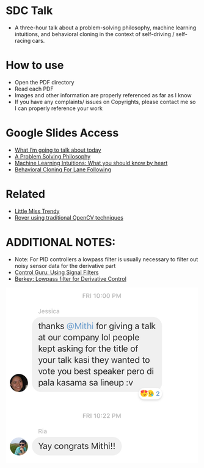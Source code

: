 # SDC Talk
- A three-hour talk about a problem-solving philosophy, machine learning intuitions, and behavioral cloning in the context of self-driving / self-racing cars.

# How to use
- Open the PDF directory
- Read each PDF
- Images and other information are properly referenced as far as I know
- If you have any complaints/ issues on Copyrights, please contact me so I can properly reference your work

# Google Slides Access
- [What I’m going to talk about today](https://docs.google.com/presentation/d/1AFEenZrhNXDocOTREZ2Agl_AIHFy1jCZYZZKruV7kvU/edit?usp=sharing)
- [A Problem Solving Philosophy](https://docs.google.com/presentation/d/17j62sY2bl-Xn0i7FbsyLoi2B2G10vIRaDAYhW-z89IE/edit?usp=sharing)
- [Machine Learning Intuitions: What you should know by heart](https://docs.google.com/presentation/d/1k5E_dpSk3PzaO-HvwMeOy-UIGHSsVCsVcPXoDzdVa1o/edit?usp=sharing)
- [Behavioral Cloning For Lane Following](https://docs.google.com/presentation/d/17j62sY2bl-Xn0i7FbsyLoi2B2G10vIRaDAYhW-z89IE/edit?usp=sharing)

# Related
- [Little Miss Trendy](https://github.com/mithi/little-miss-trendy/)
- [Rover using traditional OpenCV techniques](https://github.com/mithi/some-udacity-projects/tree/some-udacity-projects/rover)


# ADDITIONAL NOTES:
- Note: For PID controllers a lowpass filter is usually necessary to filter out noisy sensor data for the derivative part
- [Control Guru: Using Signal Filters](https://controlguru.com/using-signal-filters-in-our-pid-loop/)
- [Berkey: Lowpass filter for Derivative Control](https://ptolemy.berkeley.edu/projects/chess/tbd/wiki/C-code/LowPassFilterForDerivativeControl)

![Feedback](./img.jpg)

